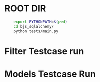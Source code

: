 # ROOT DIR 
```bash
    export PYTHONPATH=$(pwd)
    cd bjs_sqlalchemy/ 
    python tests/main.py
```

# Filter Testcase run

# Models Testcase Run
